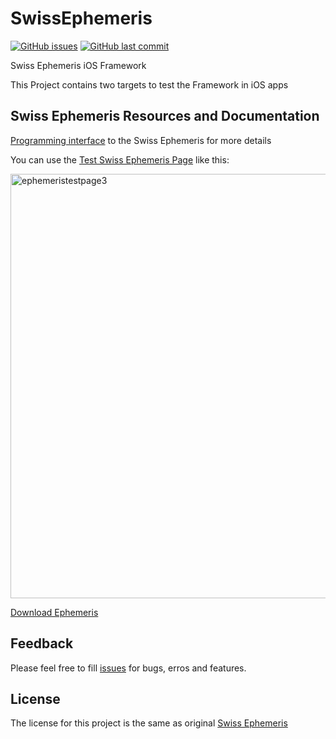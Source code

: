 # SwissEphemeris
[![GitHub issues](https://img.shields.io/github/issues/silvinaroldan/SwissEphemeris.svg)](https://github.com/silvinaroldan/SwissEphemeris/issues) [![GitHub last commit](https://img.shields.io/github/last-commit/google/skia.svg)](https://github.com/silvinaroldan/SwissEphemeris)

            
Swiss Ephemeris iOS Framework

This Project contains two targets to test the Framework  in iOS apps


## Swiss Ephemeris Resources and Documentation
[Programming interface](http://www.astro.com/swisseph/swephprg.htm) to the Swiss Ephemeris for more details

You can use the [Test Swiss Ephemeris Page](http://www.astro.com/swisseph/swetest.htm) like this:

<img width="679" alt="ephemeristestpage3" src="https://user-images.githubusercontent.com/8246422/36180307-92b8befc-10fe-11e8-8b52-5ea32f7dd675.png">

[Download Ephemeris](http://www.astro.com/ftp/swisseph/)

## Feedback

Please feel free to fill [issues](http://github.com/silvinaroldan/SwissEphemeris/issues) for bugs, erros and features.

## License

The license for this project is the same as original [Swiss Ephemeris](http://www.astro.com/swisseph/swephinfo_e.htm)